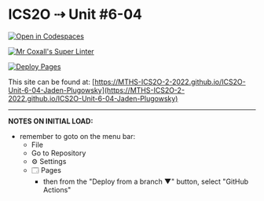 # ICS2O ⇢ Unit #6-04

[![Open in Codespaces](https://classroom.github.com/assets/launch-codespace-7f7980b617ed060a017424585567c406b6ee15c891e84e1186181d67ecf80aa0.svg)](https://classroom.github.com/open-in-codespaces?assignment_repo_id=11362343)

[![Mr Coxall's Super Linter](https://github.com/MTHS-ICS2O-2-2022/ICS2O-Unit-6-04-Jaden-Plugowsky/workflows/Mr%20Coxall's%20Super%20Linter/badge.svg)](https://github.com/MTHS-ICS2O-2-2022/ICS2O-Unit-6-04-Jaden-Plugowsky/actions)

[![Deploy Pages](https://github.com/MTHS-ICS2O-2-2022/ICS2O-Unit-6-04-Jaden-Plugowsky/workflows/Deploy%20Pages/badge.svg)](https://github.com/MTHS-ICS2O-2-2022/ICS2O-Unit-6-04-Jaden-Plugowsky/actions)

This site can be found at: [https://MTHS-ICS2O-2-2022.github.io/ICS2O-Unit-6-04-Jaden-Plugowsky](https://MTHS-ICS2O-2-2022.github.io/ICS2O-Unit-6-04-Jaden-Plugowsky)

---

**NOTES ON INITIAL LOAD:**
- remember to goto on the menu bar:
  - File
  - Go to Repository
  - ⚙ Settings
  - 🗔 Pages
    - then from the "Deploy from a branch ▼" button, select "GitHub Actions"
